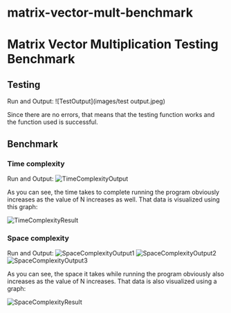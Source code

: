 # matrix-vector-mult-benchmark

# Matrix Vector Multiplication Testing Benchmark

## Testing

Run and Output:
![TestOutput](images/test output.jpeg)

Since there are no errors, that means that the testing function works and the function used is successful.

## Benchmark 

### Time complexity

Run and Output:
![TimeComplexityOutput](images/timeoutput.png)

As you can see, the time takes to complete running the program obviously increases as the value of N increases as well. That data is visualized using this graph:

![TimeComplexityResult](images/TimeGraph.png)

### Space complexity

Run and Output:
![SpaceComplexityOutput1](images/spaceoutput1.png)
![SpaceComplexityOutput2](images/spaceoutput2.png)
![SpaceComplexityOutput3](images/spaceoutput3.png)

As you can see, the space it takes while running the program obviously also increases as the value of N increases. That data is also visualized using a graph:

![SpaceComplexityResult](images/SpaceGraph.png)

